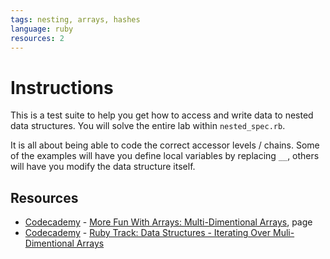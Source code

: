 ```yaml
---
tags: nesting, arrays, hashes
language: ruby
resources: 2
---
```


# Instructions

This is a test suite to help you get how to access and write data to nested data structures. You will solve the entire lab within `nested_spec.rb`.

It is all about being able to code the correct accessor levels / chains. Some of the examples will have you define local variables by replacing `__`, others will have you modify the data structure itself.

## Resources
* [Codecademy](http://www.codecademy.com/dashboard) - [More Fun With Arrays: Multi-Dimentional Arrays](http://www.codecademy.com/courses/working-with-indexed-associate-and-multi-dimensional-arrays/1/1), page 
* [Codecademy](http://www.codecademy.com/dashboard) - [Ruby Track: Data Structures - Iterating Over Muli-Dimentional Arrays](http://www.codecademy.com/courses/ruby-beginner-en-F3loB/2/3)
